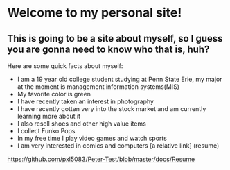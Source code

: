 # Welcome to my personal site!
   ## This is going to be a site about myself, so I guess you are gonna need to know who that is, huh?
   Here are some quick facts about myself:
   
- I am a 19 year old college student studying at Penn State Erie, my major at the moment is management information systems(MIS)
- My favorite color is green 
- I have recently taken an interest in photography
- I have recently gotten very into the stock market and am currently learning more about it
- I also resell shoes and other high value items
- I collect Funko Pops
- In my free time I play video games and watch sports
- I am very interested in comics and computers
[a relative link] (resume)
   

https://github.com/pxl5083/Peter-Test/blob/master/docs/Resume
